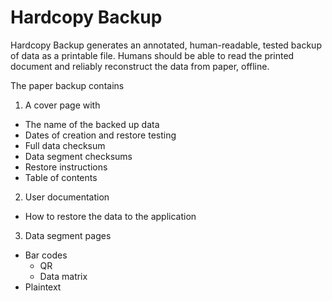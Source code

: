 # Hardcopy Backup

Hardcopy Backup generates an annotated, human-readable, tested backup of data as a printable file. Humans should be able to read the printed document and reliably reconstruct the data from paper, offline.

The paper backup contains

1. A cover page with
  - The name of the backed up data
  - Dates of creation and restore testing
  - Full data checksum
  - Data segment checksums
  - Restore instructions
  - Table of contents
2. User documentation
  - How to restore the data to the application
3. Data segment pages
  - Bar codes
    - QR
    - Data matrix
  - Plaintext
	
